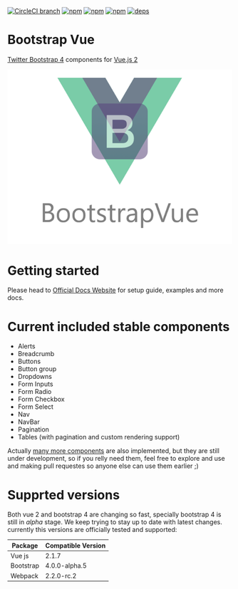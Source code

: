 [![CircleCI branch](https://img.shields.io/circleci/project/github/bootstrap-vue/bootstrap-vue/master.svg?style=flat-square)]()
[![npm](https://img.shields.io/npm/dt/bootstrap-vue.svg?style=flat-square)]()
[![npm](https://img.shields.io/npm/v/bootstrap-vue.svg?style=flat-square)]()
[![npm](https://img.shields.io/npm/l/bootstrap-vue.svg?style=flat-square)]()
[![deps](https://img.shields.io/david/dev/bootstrap-vue/bootstrap-vue.svg)]()

# Bootstrap Vue
[Twitter Bootstrap 4](https://v4-alpha.getbootstrap.com/) components for [Vue.js 2](https://vuejs.org/)

<p align="center"><img src="https://github.com/bootstrap-vue/bootstrap-vue/raw/master/banner.png"></p>

# Getting started
Please head to [Official Docs Website](https://bootstrap-vue.github.io) for setup guide, examples and more docs.

# Current included stable components

- Alerts
- Breadcrumb
- Buttons
- Button group
- Dropdowns
- Form Inputs
- Form Radio
- Form Checkbox
- Form Select
- Nav
- NavBar
- Pagination
- Tables (with pagination and custom rendering support)

Actually [many more components](https://github.com/bootstrap-vue/bootstrap-vue/tree/master/components) are also implemented, but they are still under development, so if you relly need them, feel free to explore and use and making pull requestes so anyone else can use them earlier ;)

# Supprted versions
Both vue 2 and bootstrap 4 are changing so fast, specially bootstrap 4 is still in *alpha* stage. We keep trying to stay up to date with latest changes. currently this versions are officially tested and supported:

Package   | Compatible Version
----------|---------------------
Vue js        | 2.1.7
Bootstrap | 4.0.0-alpha.5
Webpack   | 2.2.0-rc.2

